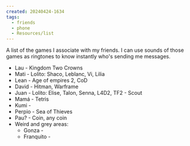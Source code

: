 ```yaml
---
created: 20240424-1634
tags:
  - friends
  - phone
  - Resources/list
---
```


A list of the games I associate with my friends. I can use sounds of those games as ringtones to know instantly who's sending me messages.

- Lau - Kingdom Two Crowns
- Mati - Lolito: Shaco, Leblanc, Vi, Lilia
- Lean - Age of empires 2, CoD
- David - Hitman, Warframe
- Juan - Lolito: Elise, Talon, Senna, L4D2, TF2 - Scout
- Mamá - Tetris
- Kumi - 
- Perpio - Sea of Thieves
- Pau? - Coin, any coin
- Weird and grey areas:
  - Gonza - 
  - Franquito - 